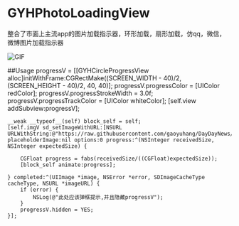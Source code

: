 # GYHPhotoLoadingView
整合了市面上主流app的图片加载指示器，环形加载，扇形加载，仿qq，微信，微博图片加载指示器

![GIF](https://raw.githubusercontent.com/gaoyuhang/GYHPhotoLoadingView/master/photo/testgif.gif)

##Usage
    progressV = [[GYHCircleProgressView alloc]initWithFrame:CGRectMake((SCREEN_WIDTH - 40)/2,(SCREEN_HEIGHT - 40)/2, 40, 40)];
    progressV.progressColor = [UIColor redColor];
    progressV.progressStrokeWidth = 3.0f;
    progressV.progressTrackColor = [UIColor whiteColor];
    [self.view addSubview:progressV];
    
    __weak __typeof__(self) block_self = self;
    [self.imgV sd_setImageWithURL:[NSURL URLWithString:@"https://raw.githubusercontent.com/gaoyuhang/DayDayNews/master/photo/newsfresh.png"] placeholderImage:nil options:0 progress:^(NSInteger receivedSize, NSInteger expectedSize) {
        
        CGFloat progress = fabs(receivedSize/((CGFloat)expectedSize));
        [block_self animate:progress];
        
    } completed:^(UIImage *image, NSError *error, SDImageCacheType cacheType, NSURL *imageURL) {
        if (error) {
            NSLog(@"此处应该弹框提示,并且隐藏progressV");
        }
        progressV.hidden = YES;
    }];

